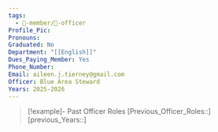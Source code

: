```yaml
---
tags:
  - 🧑-member/💠-officer
Profile_Pic: 
Pronouns: 
Graduated: No
Department: "[[English]]"
Dues_Paying_Member: Yes
Phone_Number: 
Email: aileen.j.tierney@gmail.com
Officer: Blue Area Steward
Years: 2025-2026
---
```


> [!example]- Past Officer Roles
> [Previous_Officer_Roles::]
> [previous_Years::]
